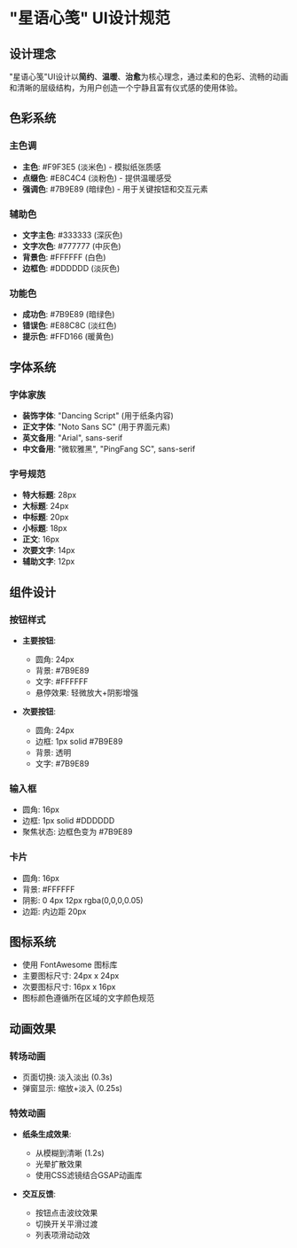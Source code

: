 # "星语心笺" UI设计规范

## 设计理念

"星语心笺"UI设计以**简约**、**温暖**、**治愈**为核心理念，通过柔和的色彩、流畅的动画和清晰的层级结构，为用户创造一个宁静且富有仪式感的使用体验。

## 色彩系统

### 主色调
- **主色**: #F9F3E5 (淡米色) - 模拟纸张质感
- **点缀色**: #E8C4C4 (淡粉色) - 提供温暖感受
- **强调色**: #7B9E89 (暗绿色) - 用于关键按钮和交互元素

### 辅助色
- **文字主色**: #333333 (深灰色)
- **文字次色**: #777777 (中灰色)
- **背景色**: #FFFFFF (白色)
- **边框色**: #DDDDDD (淡灰色)

### 功能色
- **成功色**: #7B9E89 (暗绿色)
- **错误色**: #E88C8C (淡红色)
- **提示色**: #FFD166 (暖黄色)

## 字体系统

### 字体家族
- **装饰字体**: "Dancing Script" (用于纸条内容)
- **正文字体**: "Noto Sans SC" (用于界面元素)
- **英文备用**: "Arial", sans-serif
- **中文备用**: "微软雅黑", "PingFang SC", sans-serif

### 字号规范
- **特大标题**: 28px
- **大标题**: 24px
- **中标题**: 20px
- **小标题**: 18px
- **正文**: 16px
- **次要文字**: 14px
- **辅助文字**: 12px

## 组件设计

### 按钮样式
- **主要按钮**: 
  - 圆角: 24px
  - 背景: #7B9E89
  - 文字: #FFFFFF
  - 悬停效果: 轻微放大+阴影增强

- **次要按钮**: 
  - 圆角: 24px
  - 边框: 1px solid #7B9E89
  - 背景: 透明
  - 文字: #7B9E89

### 输入框
- 圆角: 16px
- 边框: 1px solid #DDDDDD
- 聚焦状态: 边框色变为 #7B9E89

### 卡片
- 圆角: 16px
- 背景: #FFFFFF
- 阴影: 0 4px 12px rgba(0,0,0,0.05)
- 边距: 内边距 20px

## 图标系统
- 使用 FontAwesome 图标库
- 主要图标尺寸: 24px x 24px
- 次要图标尺寸: 16px x 16px
- 图标颜色遵循所在区域的文字颜色规范

## 动画效果

### 转场动画
- 页面切换: 淡入淡出 (0.3s)
- 弹窗显示: 缩放+淡入 (0.25s)

### 特效动画
- **纸条生成效果**: 
  - 从模糊到清晰 (1.2s)
  - 光晕扩散效果
  - 使用CSS滤镜结合GSAP动画库

- **交互反馈**:
  - 按钮点击波纹效果
  - 切换开关平滑过渡
  - 列表项滑动动效
